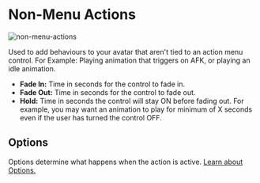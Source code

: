 # Non-Menu Actions


![non-menu-actions](~/images/non-menu-actions.png)

Used to add behaviours to your avatar that aren't tied to an action menu control.
For Example: Playing animation that triggers on AFK, or playing an idle animation.

- **Fade In:** Time in seconds for the control to fade in.
- **Fade Out:** Time in seconds for the control to fade out.
- **Hold:** Time in seconds the control will stay ON before fading out.  For example, you may want an animation to play for minimum of X seconds even if the user has turned the control OFF.

## Options
Options determine what happens when the action is active.  [Learn about Options.](action-options.md)